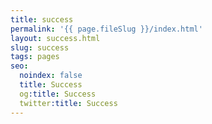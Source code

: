 ```yaml
---
title: success
permalink: '{{ page.fileSlug }}/index.html'
layout: success.html
slug: success
tags: pages
seo:
  noindex: false
  title: Success
  og:title: Success
  twitter:title: Success
---
```



